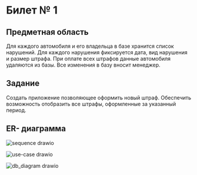 # Билет № 1

## Предметная область

Для каждого автомобиля и его владельца в базе хранится список нарушений. Для каждого нарушения фиксируется дата, вид нарушения и размер штрафа. При оплате всех штрафов данные автомобиля удаляются из базы. Все изменения в базу вносит менеджер.

## Задание

Создать приложение позволяющее оформить новый штраф. Обеспечить возможность отобразить все штрафы, оформленные за указанный период.

## ER- диаграмма

![sequence drawio](https://github.com/Belozertsev-av/exam-vue/assets/65508634/f3dfc81b-41a7-4ca1-a8bf-59e7eee608a8)


![use-case drawio](https://github.com/Belozertsev-av/exam-vue/assets/65508634/37649a0d-e0fc-40fa-9e10-75b480e7ef63)


![db_diagram drawio](https://github.com/Belozertsev-av/exam-vue/assets/65508634/1b0c7ab3-6e17-40b0-83c8-5a3dcb25afa4)
